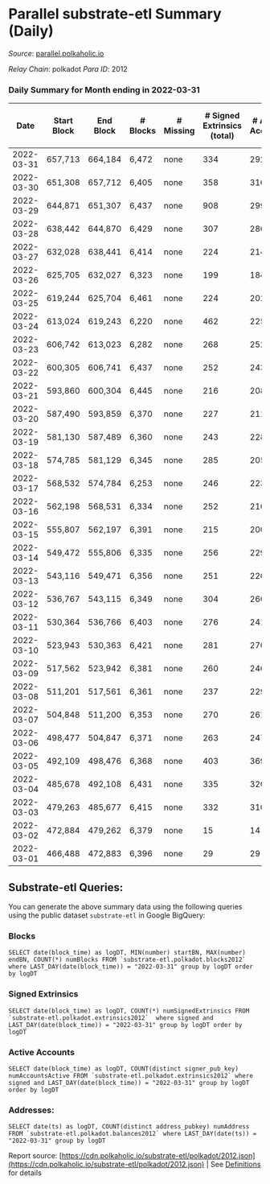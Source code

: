 # Parallel substrate-etl Summary (Daily)

_Source_: [parallel.polkaholic.io](https://parallel.polkaholic.io)

*Relay Chain*: polkadot
*Para ID*: 2012



### Daily Summary for Month ending in 2022-03-31


| Date | Start Block | End Block | # Blocks | # Missing | # Signed Extrinsics (total) | # Active Accounts | # Addresses with Balances | # Events | # Transfers | # XCM Transfers In | # XCM Transfers Out |
| ---- | ----------- | --------- | -------- | --------- | --------------------------- | ----------------- | ------------------------- | -------- | ----------- | ------------------ | ------------------- |
| 2022-03-31 | 657,713 | 664,184 | 6,472 | none  | 334 | 292 | 35,544 | 17,636 | 3,041 ($5.20) |   |   |
| 2022-03-30 | 651,308 | 657,712 | 6,405 | none  | 358 | 316 | 35,542 | 17,504 | 2,917 ($90.70) |   |   |
| 2022-03-29 | 644,871 | 651,307 | 6,437 | none  | 908 | 299 | 35,535 | 90,956 | 15,956 ($1,955,043.66) |   |   |
| 2022-03-28 | 638,442 | 644,870 | 6,429 | none  | 307 | 286 | 35,220 | 17,239 | 2,852 ($21.24) |   |   |
| 2022-03-27 | 632,028 | 638,441 | 6,414 | none  | 224 | 214 | 35,218 | 16,704 | 2,753 ($77.19) |   |   |
| 2022-03-26 | 625,705 | 632,027 | 6,323 | none  | 199 | 184 | 35,217 | 16,248 | 2,606 ($26.43) |   |   |
| 2022-03-25 | 619,244 | 625,704 | 6,461 | none  | 224 | 202 | 35,213 | 16,961 | 2,919 ($162.42) |   |   |
| 2022-03-24 | 613,024 | 619,243 | 6,220 | none  | 462 | 225 | 35,211 | 43,541 | 11,528 ($19,297.10) |   |   |
| 2022-03-23 | 606,742 | 613,023 | 6,282 | none  | 268 | 252 | 35,208 | 16,772 | 2,868 ($58.24) |   |   |
| 2022-03-22 | 600,305 | 606,741 | 6,437 | none  | 252 | 243 | 35,206 | 17,016 | 2,877 ($6.55) |   |   |
| 2022-03-21 | 593,860 | 600,304 | 6,445 | none  | 216 | 208 | 35,206 | 16,685 | 2,713 ($262,544.17) |   |   |
| 2022-03-20 | 587,490 | 593,859 | 6,370 | none  | 227 | 211 | 35,205 | 16,639 | 2,765 ($22.43) |   |   |
| 2022-03-19 | 581,130 | 587,489 | 6,360 | none  | 243 | 228 | 35,203 | 16,776 | 2,841 ($20.67) |   |   |
| 2022-03-18 | 574,785 | 581,129 | 6,345 | none  | 285 | 205 | 35,202 | 24,836 | 2,698 ($7.74) |   |   |
| 2022-03-17 | 568,532 | 574,784 | 6,253 | none  | 246 | 223 | 34,505 | 16,581 | 2,853 ($47.19) |   |   |
| 2022-03-16 | 562,198 | 568,531 | 6,334 | none  | 252 | 216 | 34,499 | 16,730 | 2,823 ($3,852.75) |   |   |
| 2022-03-15 | 555,807 | 562,197 | 6,391 | none  | 215 | 200 | 34,493 | 16,433 | 2,581 ($3.75) |   |   |
| 2022-03-14 | 549,472 | 555,806 | 6,335 | none  | 256 | 229 | 34,491 | 16,796 | 2,861 ($35.07) |   |   |
| 2022-03-13 | 543,116 | 549,471 | 6,356 | none  | 251 | 226 | 34,485 | 16,640 | 2,679 ($319.20) |   |   |
| 2022-03-12 | 536,767 | 543,115 | 6,349 | none  | 304 | 260 | 34,479 | 17,115 | 2,920 ($202.23) |   |   |
| 2022-03-11 | 530,364 | 536,766 | 6,403 | none  | 276 | 241 | 34,472 | 16,916 | 2,757 ($242,532.04) |   |   |
| 2022-03-10 | 523,943 | 530,363 | 6,421 | none  | 281 | 270 | 34,469 | 17,140 | 2,889 ($105.06) |   |   |
| 2022-03-09 | 517,562 | 523,942 | 6,381 | none  | 260 | 246 | 34,467 | 16,948 | 2,882 ($20,380.20) |   |   |
| 2022-03-08 | 511,201 | 517,561 | 6,361 | none  | 237 | 229 | 34,466 | 16,741 | 2,834 ($0.08) |   |   |
| 2022-03-07 | 504,848 | 511,200 | 6,353 | none  | 270 | 261 | 34,466 | 17,016 | 2,954 ($10.28) |   |   |
| 2022-03-06 | 498,477 | 504,847 | 6,371 | none  | 263 | 247 | 34,464 | 16,897 | 2,846 ($66.49) |   |   |
| 2022-03-05 | 492,109 | 498,476 | 6,368 | none  | 403 | 369 | 34,464 | 17,862 | 3,109 ($53.93) |   |   |
| 2022-03-04 | 485,678 | 492,108 | 6,431 | none  | 335 | 320 | 34,460 | 17,526 | 2,986 ($35.76) |   |   |
| 2022-03-03 | 479,263 | 485,677 | 6,415 | none  | 332 | 310 | 34,458 | 16,805 | 2,318 ($10,213.84) |   |   |
| 2022-03-02 | 472,884 | 479,262 | 6,379 | none  | 15 | 14 | 34,448 | 12,965 | 133 ($0.02) |   |   |
| 2022-03-01 | 466,488 | 472,883 | 6,396 | none  | 29 | 29 | 34,447 | 12,912 |   |   |   |

## Substrate-etl Queries:
You can generate the above summary data using the following queries using the public dataset `substrate-etl` in Google BigQuery:


### Blocks
```
SELECT date(block_time) as logDT, MIN(number) startBN, MAX(number) endBN, COUNT(*) numBlocks FROM `substrate-etl.polkadot.blocks2012`  where LAST_DAY(date(block_time)) = "2022-03-31" group by logDT order by logDT
```


### Signed Extrinsics
```
SELECT date(block_time) as logDT, COUNT(*) numSignedExtrinsics FROM `substrate-etl.polkadot.extrinsics2012`  where signed and LAST_DAY(date(block_time)) = "2022-03-31" group by logDT order by logDT
```


### Active Accounts
```
SELECT date(block_time) as logDT, COUNT(distinct signer_pub_key) numAccountsActive FROM `substrate-etl.polkadot.extrinsics2012` where signed and LAST_DAY(date(block_time)) = "2022-03-31" group by logDT order by logDT
```


### Addresses:
```
SELECT date(ts) as logDT, COUNT(distinct address_pubkey) numAddress FROM `substrate-etl.polkadot.balances2012` where LAST_DAY(date(ts)) = "2022-03-31" group by logDT
```



Report source: [https://cdn.polkaholic.io/substrate-etl/polkadot/2012.json](https://cdn.polkaholic.io/substrate-etl/polkadot/2012.json) | See [Definitions](/DEFINITIONS.md) for details
